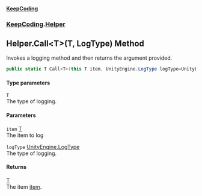 #### [KeepCoding](index.md 'index')
### [KeepCoding](KeepCoding.md 'KeepCoding').[Helper](KeepCoding_Helper.md 'KeepCoding.Helper')
## Helper.Call&lt;T&gt;(T, LogType) Method
Invokes a logging method and then returns the argument provided.  
```csharp
public static T Call<T>(this T item, UnityEngine.LogType logType=UnityEngine.LogType.Log);
```
#### Type parameters
<a name='KeepCoding_Helper_Call_T_(T_UnityEngine_LogType)_T'></a>
`T`  
The type of logging.
  
#### Parameters
<a name='KeepCoding_Helper_Call_T_(T_UnityEngine_LogType)_item'></a>
`item` [T](KeepCoding_Helper_Call_T_(T_UnityEngine_LogType).md#KeepCoding_Helper_Call_T_(T_UnityEngine_LogType)_T 'KeepCoding.Helper.Call&lt;T&gt;(T, UnityEngine.LogType).T')  
The item to log
  
<a name='KeepCoding_Helper_Call_T_(T_UnityEngine_LogType)_logType'></a>
`logType` [UnityEngine.LogType](https://docs.microsoft.com/en-us/dotnet/api/UnityEngine.LogType 'UnityEngine.LogType')  
The type of logging.
  
#### Returns
[T](KeepCoding_Helper_Call_T_(T_UnityEngine_LogType).md#KeepCoding_Helper_Call_T_(T_UnityEngine_LogType)_T 'KeepCoding.Helper.Call&lt;T&gt;(T, UnityEngine.LogType).T')  
The item [item](KeepCoding_Helper_Call_T_(T_UnityEngine_LogType).md#KeepCoding_Helper_Call_T_(T_UnityEngine_LogType)_item 'KeepCoding.Helper.Call&lt;T&gt;(T, UnityEngine.LogType).item').
